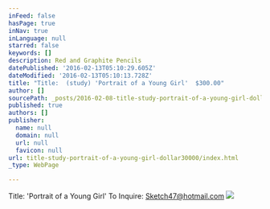 ```yaml
---
inFeed: false
hasPage: true
inNav: true
inLanguage: null
starred: false
keywords: []
description: Red and Graphite Pencils
datePublished: '2016-02-13T05:10:29.605Z'
dateModified: '2016-02-13T05:10:13.728Z'
title: "Title:  (study) 'Portrait of a Young Girl'  $300.00"
author: []
sourcePath: _posts/2016-02-08-title-study-portrait-of-a-young-girl-dollar30000.md
published: true
authors: []
publisher:
  name: null
  domain: null
  url: null
  favicon: null
url: title-study-portrait-of-a-young-girl-dollar30000/index.html
_type: WebPage

---
```

Title:  'Portrait of a Young Girl'  To Inquire:  Sketch47@hotmail.com
![](https://s3-us-west-2.amazonaws.com/the-grid-img/p/0f91385cd926a43915397443f8905e23416fb458.jpg)